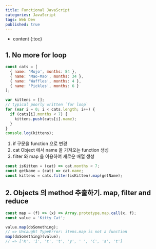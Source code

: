```yaml
---
title: Functional JavaScript
categories: JavaScript
tags: Web Dev
published: true
---
```


<!-- prettier-ignore -->
* content
{:toc}

## 1. No more for loop

```js
const cats = [
  { name: 'Mojo', months: 84 },
  { name: 'Mao-Mao', months: 34 },
  { name: 'Waffles', months: 4 },
  { name: 'Pickles', months: 6 }
];

var kittens = [];
// typical poorly written `for loop`
for (var i = 0; i < cats.length; i++) {
  if (cats[i].months < 7) {
    kittens.push(cats[i].name);
  }
}
console.log(kittens);
```

1. if 구문을 function 으로 변경
2. cat Object 에서 name 을 가져오는 function 생성
3. filter 와 map 을 이용하여 새로운 배열 생성

```js
const isKitten = (cat) => cat.months < 7;
const getName = (cat) => cat.name;
const kittens = cats.filter(isKitten).map(getName);
```

## 2. Objects 의 method 추출하기. map, filter and reduce

```js
const map = (f) => (x) => Array.prototype.map.call(x, f);
const value = 'Kitty Cat';

value.map(doSomething);
// => Uncaught TypeError: items.map is not a function
map(doSomething)(value);
// => ['K', 'i', 't', 't', 'y', ' ', 'C', 'a', 't']
```
